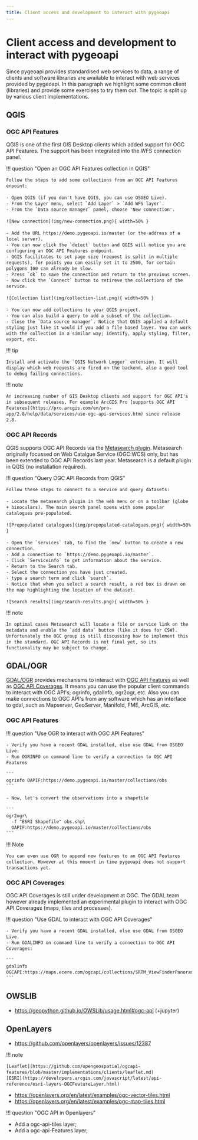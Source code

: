 ```yaml
---
title: Client access and development to interact with pygeoapi
---
```


# Client access and development to interact with pygeoapi

Since pygeoapi provides standardised web services to data, a range of clients and software libraries are available to interact with web services provided by pygeoapi. In this paragraph we highlight some common client (libraries) and provide some exercises to try them out. The topic is split up by various client implementations.

## QGIS

### OGC API Features

QGIS is one of the first GIS Desktop clients which added support for OGC API Features. The support has been integrated into the WFS connection panel.

!!! question "Open an OGC API Features collection in QGIS"

    Follow the steps to add some collections from an OGC API Features enpoint: 

    - Open QGIS (if you don't have QGIS, you can use OSGEO Live). 
    - From the Layer menu, select `Add Layer` > `Add WFS layer`. 
    - From the `Data source manager` panel, choose 'New connection'. 
    
    ![New connection](img/new-connection.png){ width=50% }
    
    - Add the URL https://demo.pygeoapi.io/master (or the address of a local server). 
    - You can now click the `detect` button and QGIS will notice you are configuring an OGC API Features endpoint. 
    - QGIS facilitates to set page size (request is split in multiple requests), for points you can easily set it to 2500, for certain polygons 100 can already be slow. 
    - Press `ok` to save the connection and return to the previous screen. 
    - Now click the `Connect` button to retireve the collections of the service. 
    
    ![Collection list](img/collection-list.png){ width=50% }
    
    - You can now add collections to your QGIS project. 
    - You can also build a query to add a subset of the collection.
    - Close the `Data source manager`. Notice that QGIS applied a default styling just like it would if you add a file based layer. You can work with the collection in a similar way; identify, apply styling, filter, export, etc.  


    
!!! tip

    Install and activate the `QGIS Network Logger` extension. It will display which web requests are fired on the backend, also a good tool to debug failing connections.

!!! note

    An increasing number of GIS Desktop clients add support for OGC API's in subsequent releases. For example ArcGIS Pro [supports OGC API Features](https://pro.arcgis.com/en/pro-app/2.8/help/data/services/use-ogc-api-services.htm) since release 2.8.

### OGC API Records

QGIS supports OGC API Records via the [Metasearch plugin](https://docs.qgis.org/latest/en/docs/user_manual/plugins/core_plugins/plugins_metasearch.html). Metasearch originally focussed on Web Catalgue Service (OGC:WCS) only, but has been extended to OGC API Records last year. Metasearch is a default plugin in QGIS (no installation required).

!!! question "Query OGC API Records from QGIS"

    Follow these steps to connect to a service and query datasets:
    
    - Locate the metasearch plugin in the web menu or on a toolbar (globe + binoculars). The main search panel opens with some popular catalogues pre-populated.

    ![Prepopulated catalogues](img/prepopulated-catalogues.png){ width=50% }

    - Open the `services` tab, to find the `new` button to create a new connection.  
    - Add a connection to `https://demo.pygeoapi.io/master`. 
    - Click `Serviceinfo` to get information about the service.
    - Return to the Search tab. 
    - Select the connection you have just created. 
    - type a search term and click `search`.
    - Notice that when you select a search result, a red box is drawn on the map highlighting the location of the dataset.

    ![Search results](img/search-results.png){ width=50% }

!!! note 

    In optimal cases Metasearch will locate a file or service link on the metadata and enable the `add data` button (like it does for CSW). Unfortunately the OGC group is still discussing how to implement this in the standard. OGC API Records is not final yet, so its functionality may be subject to change. 

## GDAL/OGR

[GDAL/OGR](https://gdal.org) provides mechanisms to interact with [OGC API Features](https://gdal.org/drivers/vector/oapif.html) as well as [OGC API Coverages](https://gdal.org/drivers/raster/ogcapi.html). It means you can use the popular client commands to interact with OGC API's; ogrinfo, gdalinfo, ogr2ogr, etc. Also you can make connections to OGC API's from any software which has an interface to gdal, such as Mapserver, GeoServer, Manifold, FME, ArcGIS, etc.

### OGC API Features

!!! question "Use OGR to interact with OGC API Features"

    - Verify you have a recent GDAL installed, else use GDAL from OSGEO Live.
    - Run OGRINFO on command line to verify a connection to OGC API Features

    ```
    ogrinfo OAPIF:https://demo.pygeoapi.io/master/collections/obs
    ```
    
    - Now, let's convert the observations into a shapefile

    ```
    ogr2ogr\
      -f "ESRI Shapefile" obs.shp\
      OAPIF:https://demo.pygeoapi.io/master/collections/obs
    ```

!!! Note

    You can even use OGR to append new features to an OGC API Features collection. However at this moment in time pygeoapi does not support transactions yet.


### OGC API Coverages

OGC API Coverages is still under development at OGC. The GDAL team however already implemented an experimental plugin to interact with OGC API Coverages (maps, tiles and processes).

!!! question "Use GDAL to interact with OGC API Coverages"

    - Verify you have a recent GDAL installed, else use GDAL from OSGEO Live.
    - Run GDALINFO on command line to verify a connection to OGC API Coverages:

    ```
    gdalinfo OGCAPI:https://maps.ecere.com/ogcapi/collections/SRTM_ViewFinderPanorama
    ```

## OWSLIB

- https://geopython.github.io/OWSLib/usage.html#ogc-api (+jupyter)

## OpenLayers

- https://github.com/openlayers/openlayers/issues/12387

!!! note

    [Leaflet](https://github.com/opengeospatial/ogcapi-features/blob/master/implementations/clients/leaflet.md)
    [ESRI](https://developers.arcgis.com/javascript/latest/api-reference/esri-layers-OGCFeatureLayer.html)


- https://openlayers.org/en/latest/examples/ogc-vector-tiles.html
- https://openlayers.org/en/latest/examples/ogc-map-tiles.html

!!! question "OGC API in Openlayers"

  - Add a ogc-api-tiles layer; 
  - Add a ogc-api-Features layer;



